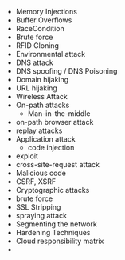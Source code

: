 - Memory Injections
- Buffer Overflows
- RaceCondition
- Brute force
- RFID Cloning
- Environmental attack
- DNS attack
- DNS spoofing / DNS Poisoning
- Domain hijaking
- URL hijaking
- Wireless Attack
- On-path attacks
	- Man-in-the-middle
- on-path browser attack
- replay attacks
- Application attack
	- code injection
- exploit
- cross-site-request attack
- Malicious code
- CSRF, XSRF
- Cryptographic attacks
- brute force
- SSL Stripping
- spraying attack
- Segmenting the network
- Hardening Techniques
- Cloud responsibility matrix
- 